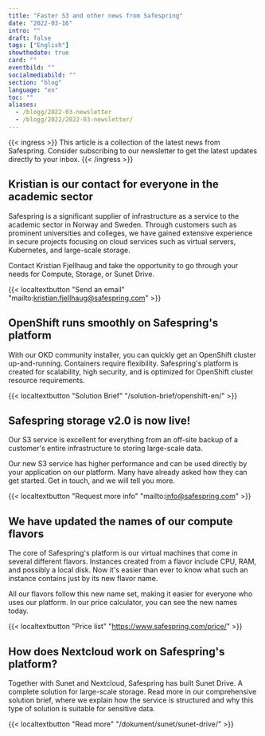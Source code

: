 ```yaml
---
title: "Faster S3 and other news from Safespring"
date: "2022-03-16"
intro: ""
draft: false
tags: ["English"]
showthedate: true
card: ""
eventbild: ""
socialmediabild: ""
section: "blog"
language: "en"
toc: ""
aliases:
  - /blogg/2022-03-newsletter
  - /blogg/2022/2022-03-newsletter/
---
```


{{< ingress >}}
This article is a collection of the latest news from Safespring. Consider subscribing to our newsletter to get the latest updates directly to your inbox.
{{< /ingress >}}

## Kristian is our contact for everyone in the academic sector

Safespring is a significant supplier of infrastructure as a service to the academic sector in Norway and Sweden. Through customers such as prominent universities and colleges, we have gained extensive experience in secure projects focusing on cloud services such as virtual servers, Kubernetes, and large-scale storage.

Contact Kristian Fjellhaug and take the opportunity to go through your needs for Compute, Storage, or Sunet Drive.

{{< localtextbutton "Send an email" "mailto:kristian.fjellhaug@safespring.com" >}}

## OpenShift runs smoothly on Safespring's platform

With our OKD community installer, you can quickly get an OpenShift cluster up-and-running. Containers require flexibility. Safespring's platform is created for scalability, high security, and is optimized for OpenShift cluster resource requirements.

{{< localtextbutton "Solution Brief" "/solution-brief/openshift-en/" >}}

## Safespring storage v2.0 is now live!

Our S3 service is excellent for everything from an off-site backup of a customer's entire infrastructure to storing large-scale data.

Our new S3 service has higher performance and can be used directly by your application on our platform. Many have already asked how they can get started. Get in touch, and we will tell you more.

{{< localtextbutton "Request more info" "mailto:info@safespring.com" >}}

## We have updated the names of our compute flavors

The core of Safespring's platform is our virtual machines that come in several different flavors. Instances created from a flavor include CPU, RAM, and possibly a local disk. Now it's easier than ever to know what such an instance contains just by its new flavor name.

All our flavors follow this new name set, making it easier for everyone who uses our platform. In our price calculator, you can see the new names today.

{{< localtextbutton "Price list" "https://www.safespring.com/price/" >}}

## How does Nextcloud work on Safespring's platform?

Together with Sunet and Nextcloud, Safespring has built Sunet Drive. A complete solution for large-scale storage. Read more in our comprehensive solution brief, where we explain how the service is structured and why this type of solution is suitable for sensitive data.

{{< localtextbutton "Read more" "/dokument/sunet/sunet-drive/" >}}
